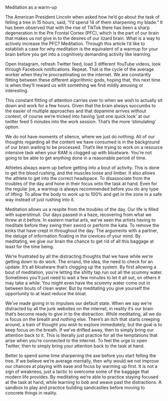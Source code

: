 Meditation as a warm-up


The American President Lincoln when asked how he’d go about the task of felling a tree in 15 hours, said, “I’d spend 14 of them sharpening my blade.” It has been observed that with the rise of TikTok there has been a sharp degeneration in the Pre Frontal Cortex (PFC), which is the part of our brain that makes us not give in to the desires of our lizard brain. What is a way to actively increase the PFC? Meditation. Through this article I’d like to establish a case for why meditation is the equivalent of a warmup for your brain before you get into a cognitively demanding activity like learning. 

Open Instagram, refresh Twitter feed, load 3 different YouTube videos, look through Facebook notifications. Repeat. That is the cycle of the average worker when they’re procrastinating on the internet. We are constantly flitting between these different algorithmic gods, hoping that, this next time is when they’ll reward us with something we find mildly amusing or interesting. 

This constant flitting of attention carries over to when we wish to actually sit down and work for a few hours. Given that the brain always succumbs to the easier of multiple approaches and that dopamine arrives without context, of course we’re tricked into having ‘just one quick look’ at our twitter feed 5 minutes into the work session. That’s the more ‘stimulating’ option. 

We do not have moments of silence, where we just do nothing. All of our thoughts regarding all the content we have consumed is in the background of our brain waiting to be processed. That’s like trying to work on a resource intensive task when your RAM is clogged up with bloatware. You’re not going to be able to get anything done in a reasonable period of time. 

Athletes always warm up before getting into a bout of activity. This is done to get the blood rushing, and the muscles loose and limber. It also allows the athlete to get into the correct headspace. To disassociate from the troubles of the day and hone in their focus onto the task at hand. Even for the regular joe, a warmup is always recommended before you do any type of lifting. To allow the body to work up to 100% and get in the zone in a safe way instead of just rushing into it. 

Meditation allows us a respite from the troubles of the day. Our life is filled with superstimuli. Our days passed in a haze, recovering from what we threw at it before. In eastern martial arts, we’ve seen the artists having to meditate before they swing their sword or perform the kata. To remove the kinks that have crept in throughout the day. The arguments with a partner, the deluge of information floating in the crevices of your mind. By meditating, we give our brain the chance to get rid of all this baggage at least for the time being. 

We’re frustrated by all the distracting thoughts that we have while we’re getting down to do work. The errand, the idea, the need to check for an update. It’s all bloatware that’s clogging up the system. By first allowing a bout of meditation, you’re letting the shitty tap run out all the scummy water. Sometimes you’ll just need to wait a few minutes to let it all out, on others it may take a while. You might even have the scummy water come out in between bouts of clean water. But by meditating you give yourself the opportunity to at least reduce the bloat. 

We’ve made giving in to impulses our default state. When we say we’re distracted by all the junk websites on the internet, in reality it’s our brain that’s become ready to give in to the distraction. While meditating, all we do is focus on the breath and nothing else. There’s an itch that starts creeping around, a train of thought you wish to explore immediately, but the goal is to keep focus on the breath. If we’ve drifted away, then to simply bring our attention back to it. This is literally just practice for all the temptations that arise when you’re connected to the internet. To feel the urge to open Twitter, then to simply bring your attention back to the task at hand. 

Better to spend some time sharpening the axe before you start felling the tree. If we believe we’re average mentally, then why would we not improve our chances at playing with ease and focus by warming up first. It is not a sign of weakness, just a tactic to overcome some of the baggage that modern life provides. By meditating we’re able to practice staying focused at the task at hand, while learning to bob and weave past the distractions. A sandbox to play and practice building sandcastles before moving to concrete things in reality. 
